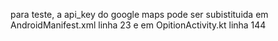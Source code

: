 para teste, a api_key do google maps pode ser subistituida em AndroidManifest.xml linha 23 e em OpitionActivity.kt linha 144

